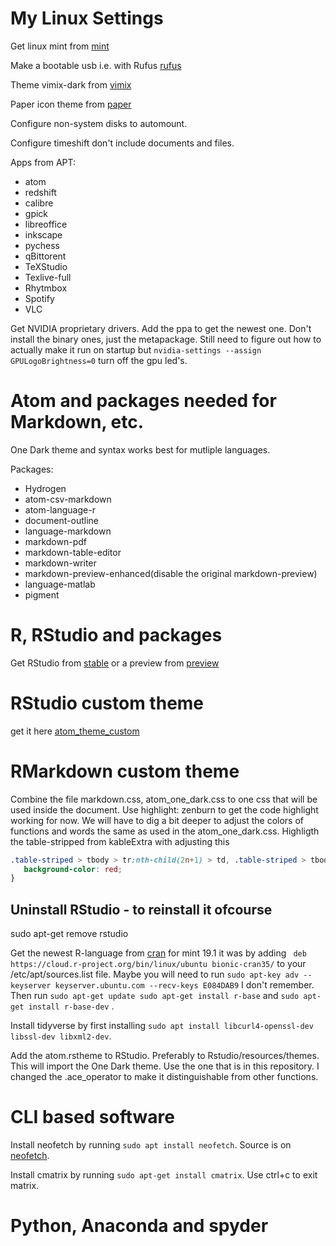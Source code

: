 # My Linux Settings
Get linux mint from [mint](https://www.linuxmint.com/download.php)

Make a bootable usb i.e. with Rufus [rufus](https://rufus.ie/)

Theme vimix-dark from [vimix](https://github.com/vinceliuice/vimix-gtk-themes)

Paper icon theme from [paper](https://github.com/snwh/paper-icon-theme)

Configure non-system disks to automount.

Configure timeshift don't include documents and files.

Apps from APT:
*  atom
*  redshift
*  calibre
*  gpick
*  libreoffice
*  inkscape
*  pychess
*  qBittorent
*  TeXStudio
*  Texlive-full
*  Rhytmbox
*  Spotify
*  VLC

Get NVIDIA proprietary drivers. Add the ppa to get the newest one. Don't install the binary ones, just the metapackage.
Still need to figure out how to actually make it run on startup but `nvidia-settings --assign GPULogoBrightness=0` turn off the gpu led's.

# Atom and packages needed for Markdown, etc.
One Dark theme and syntax works best for mutliple languages.

Packages:
* Hydrogen
* atom-csv-markdown
* atom-language-r
* document-outline
* language-markdown
* markdown-pdf
* markdown-table-editor
* markdown-writer
* markdown-preview-enhanced(disable the original markdown-preview)
* language-matlab
* pigment

# R, RStudio and packages
Get RStudio from [stable](https://www.rstudio.com/products/rstudio/download/#download) or a preview from [preview](https://www.rstudio.com/products/rstudio/download/preview/)
# RStudio custom theme
get it here [atom_theme_custom](https://github.com/ExabytE1337/Linux_settings/blob/master/atom.rstheme)
# RMarkdown custom theme
Combine the file markdown.css, atom_one_dark.css to one css that will be used inside the document.
Use highlight: zenburn to get the code highlight working for now. We will have to dig a bit deeper to adjust the colors of functions and words the same as used in the atom_one_dark.css.
Highligth the table-stripped from kableExtra with adjusting this

```css
.table-striped > tbody > tr:nth-child(2n+1) > td, .table-striped > tbody > tr:nth-child(2n+1) > th {
   background-color: red;
}
```
## Uninstall RStudio - to reinstall it ofcourse
sudo apt-get remove rstudio

Get the newest R-language from
[cran](https://cran.r-project.org/)
for mint 19.1 it was by adding
``` deb https://cloud.r-project.org/bin/linux/ubuntu bionic-cran35/``` to your /etc/apt/sources.list file.
Maybe you will need to run
```sudo apt-key adv --keyserver keyserver.ubuntu.com --recv-keys E084DAB9``` I don't remember.
Then run ```sudo apt-get update sudo apt-get install r-base``` and ```sudo apt-get install r-base-dev``` .

Install tidyverse by first installing
```sudo apt install libcurl4-openssl-dev libssl-dev libxml2-dev```.

Add the atom.rstheme to RStudio. Preferably to Rstudio/resources/themes.
This will import the One Dark theme. Use the one that is in this repository. I changed the .ace_operator to make it distinguishable from other functions.

# CLI based software

Install neofetch by running ```sudo apt install neofetch```. Source is on [neofetch](https://github.com/dylanaraps/neofetch/wiki/Installation).

Install cmatrix by running ```sudo apt-get install cmatrix```.
Use ctrl+c to exit matrix.

# Python, Anaconda and spyder
